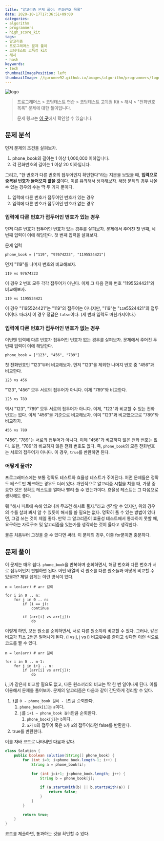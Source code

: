```yaml
---
title: "알고리즘 문제 풀이: 전화번호 목록"
date: 2020-10-17T17:36:51+09:00
categories:
- algorithm
- programmers
- high_score_kit
tags:
- 알고리즘
- 프로그래머스 문제 풀이
- 코딩테스트 고득점 kit
- 해시
- hash
keywords:
- tech
thumbnailImagePosition: left
thumbnailImage: //gurumee92.github.io/images/algorithm/programmers/logo.png
---
```


<!--more-->

![logo](/images/algorithm/programmers/logo.png)

> 프로그래머스 > 코딩테스트 연습 > 코딩테스트 고득점 Kit > 해시 > "전화번호 목록" 문제에 대한 풀이입니다.
> 
> 문제 링크는 [이 곳](https://programmers.co.kr/learn/courses/30/lessons/42577?language=java)에서 확인할 수 있습니다.


## 문제 분석

먼저 문제의 조건을 살펴보자.

1. phone_book의 길이는 1 이상 1,000,000 이하입니다.
2. 각 전화번호의 길이는 1 이상 20 이하입니다.

그리고, "한 번호가 다른 번호의 접두어인지 확인한다"라는 지문을 보았을 때, **입력으로 중복된 번호가 들어오지 않을 것**이다. 이를 유의해서 생각해보자. 해당 문제의 경우 나올 수 있는 경우의 수는 딱 두 가지 뿐이다.

1. 입력에 다른 번호가 접두어인 번호가 있는 경우
2. 입력에 다른 번호가 접두어인 번호가 없는 경우


### 입력에 다른 번호가 접두어인 번호가 있는 경우

먼저 다른 번호가 접두어인 번호가 있는 경우를 살펴보자. 문제에서 주어진 첫 번째, 세 번째 입력이 이에 해당한다. 첫 번째 입력을 살펴보자.

문제 입력
```
phone_book = ["119", "97674223", "1195524421"]
```

먼저 "119"를 나머지 번호와 비교해보자. 

```
119 vs 97674223
```

이 경우 2 번호 모두 각각 접두어가 아닌다. 이제 그 다음 전화 번호 "1195524421"와 비교해보자.

```
119 vs 1195524421
```

이 경우 "1195524421"는 "119"의 접두어는 아니지만, "119"는 "`119`5524421"의 접두어이다. 따라서 이 경우 정답은 `false`이다. (세 번째 입력도 마찬가지이다.)


### 입력에 다른 번호가 접두어인 번호가 없는 경우

이번엔 입력에 다른 번호가 접두어인 번호가 없는 경우를 살펴보자. 문제에서 주어진 두 번째 입력이 이에 해당한다.

```
phone_book = ["123", "456", "789"]
```

첫 전화번호인 "123"부터 비교해보자. 먼저 "123"을 제외한 나머지 번호 중 "456"과 비교한다.

```
123 vs 456
```

"123", "456" 모두 서로의 접두어가 아니다. 이제 "789"와 비교한다.

```
123 vs 789
```

역시 "123", "789" 모두 서로의 접두어가 아니다. 이제, "123"과 비교할 수 있는 전화 번호는 없다. 이제 "456"을 기준으로 비교해보자. 이미 "123"과 비교했으므로 "789"와 비교하자.

```
456 vs 789
```

"456", "789"는 서로의 접두어가 아니다. 이제 "456"과 비교하지 않은 전화 번호는 없다. 또한, "789"와 비교하지 않은 전화 번호도 없다. 즉, `phone_book`의 모든 전화번호는 서로의 접두어가 아니다. 이 경우, `true`를 반환하면 된다.

### 어떻게 풀까?

프로그래머스에는 보통 정확도 테스트와 효율성 테스트가 주어진다. 어떤 문제들은 정확도 테스트만 체크하는 경우도 더러 있다. 개인적으로 알고리즘 시험을 치를 때, 가장 중요한 것은 정확도 테스트를 얼마나 빨리 풀 수 있는가이다. 효율성 테스트는 그 다음으로 생각해도 좋다. 

뭐 "해시 파트에 속해 있으니까 무조건 해시로 풀자."라고 생각할 수 있지만, 위의 경우의 수를 살펴 봐서 알 수 있듯이 해시를 쓸 필요는 없다. 명확히 풀 수 있는 방법이 있다면, 그걸 쓰는 것이 제일 좋다. 만약 그 알고리즘이 효율성 테스트에서 통과하지 못할 때, 요구하는 자료구조 및 알고리즘을 있는가를 생각하는 것이 옳다고 생각한다. 

물론 처음부터 그것을 쓸 수 있다면 써라. 이 문제의 경우, 이중 for문이면 충분하다.


## 문제 풀이

이 문제는 매우 쉽다. `phone_book`을 반복하며 순회하면서, 해당 번호와 다른 번호가 서로 접두어인지 판별하면 된다. 어떤 배열의 각 원소를 다른 원소들과 어떻게 비교할 수 있을까? 제일 쉽게는 이런 방식이 있다.

```
n = len(arr) # arr 길이

for i in 0 .. n:
    for j in 0 .. n:
        if (i == j):
            continue

        if (arr[i] vs arr[j]):
            do
```

이렇게 하면, 모든 원소를 순회하면서, 서로 다른 원소끼리 비교할 수 있다. 그러나, 같은 비교가 최소 2번은 일어나게 된다. (i vs j, j vs i) 비교횟수를 줄이고 싶다면 이런 식으로 코드를 짤 수 있다.

```
n = len(arr) # arr 길이

for i in 0 .. n-1:
    for j in i+1 .. n:
        if (arr[i] vs arr[j]):
            do
```

i, j가 같은지 비교할 필요도 없고, 다른 원소끼리의 비교는 딱 한 번 일어나게 된다. 이를 이용해서 문제를 풀어보자. 문제의 알고리즘은 다음과 같이 간단하게 정리할 수 있다.

1. `i`를 `0 ~ phone_book 길이 - 1`만큼 순회한다. 
   1. `phone_book[i]`는 `a`이다.
   2. `j`를 `i+1 ~ phone_book 길이`만큼 순회한다.
      1. `phone_book[j]`는 `b`이다.
      2. `a`가 `b`의 접두어 혹은 `b`가 `a`의 접두어라면 false를 반환한다.
2. true를 반환한다.

이를 자바 코드로 나타내면 다음과 같다.

```java
class Solution {
    public boolean solution(String[] phone_book) {
        for (int i=0; i<phone_book.length-1; i++) {
            String a = phone_book[i];
            
            for (int j=i+1; j<phone_book.length; j++) {
                String b = phone_book[j];
                
                if (a.startsWith(b) || b.startsWith(a)) {
                    return false;
                }
            }     
        }
        
        return true;
    }
}
```

코드를 제출하면, 통과하는 것을 확인할 수 있다.